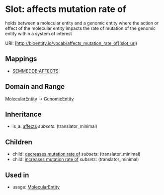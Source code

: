 # Slot: affects mutation rate of


holds between a molecular entity and a genomic entity where the action or effect of the molecular entity impacts the rate of mutation of the genomic entity within a system of interest

URI: [http://bioentity.io/vocab/affects_mutation_rate_of](slot_uri)
## Mappings

 * [SEMMEDDB:AFFECTS](http://purl.obolibrary.org/obo/SEMMEDDB_AFFECTS)
## Domain and Range

[MolecularEntity](MolecularEntity.md) -> [GenomicEntity](GenomicEntity.md)
## Inheritance

 *  is_a: [affects](affects.md) *subsets*: (translator_minimal)
## Children

 *  child: [decreases mutation rate of](decreases_mutation_rate_of.md) *subsets*: (translator_minimal)
 *  child: [increases mutation rate of](increases_mutation_rate_of.md) *subsets*: (translator_minimal)
## Used in

 *  usage: [MolecularEntity](MolecularEntity.md)
